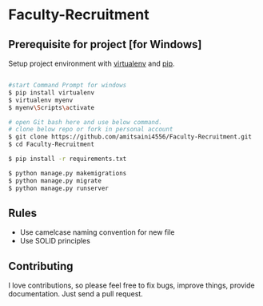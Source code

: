 # Faculty-Recruitment

## Prerequisite for project [for Windows]

Setup project environment with [virtualenv](https://virtualenv.pypa.io) and [pip](https://pip.pypa.io).

```bash

#start Command Prompt for windows
$ pip install virtualenv
$ virtualenv myenv
$ myenv\Scripts\activate

# open Git bash here and use below command.
# clone below repo or fork in personal account
$ git clone https://github.com/amitsaini4556/Faculty-Recruitment.git
$ cd Faculty-Recruitment

$ pip install -r requirements.txt

$ python manage.py makemigrations
$ python manage.py migrate
$ python manage.py runserver
```

## Rules
- Use camelcase naming convention for new file
- Use SOLID principles
## Contributing

I love contributions, so please feel free to fix bugs, improve things, provide documentation. Just send a pull request.
